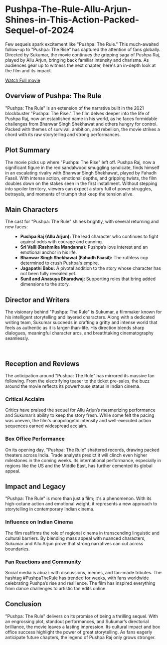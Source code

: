 <h1>Pushpa-The-Rule-Allu-Arjun-Shines-in-This-Action-Packed-Sequel-of-2024</h1>
<p>Few sequels spark excitement like "Pushpa: The Rule." This much-awaited follow-up to "Pushpa: The Rise" has captured the attention of fans globally. Directed by Sukumar, the movie continues the gripping saga of Pushpa Raj, played by Allu Arjun, bringing back familiar intensity and charisma. As audiences gear up to witness the next chapter, here's an in-depth look at the film and its impact.</p>
<!-- Place this tag where you want the button to render. -->
<a class="github-button" href="https://brainwaveai.net/read/pushpa-the-rule-sequel" data-color-scheme="no-preference: dark; light: light; dark: dark_high_contrast;" data-icon="octicon-eye" data-size="large" data-show-count="true" aria-label="https://brainwaveai.net/read/pushpa-the-rule-sequel">Watch Full movie</a>
<h2>Overview of Pushpa: The Rule</h2><p>"Pushpa: The Rule" is an extension of the narrative built in the 2021 blockbuster "Pushpa: The Rise." The film delves deeper into the life of Pushpa Raj, now an established name in his world, as he faces formidable challenges from Bhanwar Singh Shekhawat and others hungry for control. Packed with themes of survival, ambition, and rebellion, the movie strikes a chord with its raw storytelling and strong performances.</p><h2>Plot Summary</h2><p>The movie picks up where "Pushpa: The Rise" left off. Pushpa Raj, now a significant figure in the red sandalwood smuggling syndicate, finds himself in an escalating rivalry with Bhanwar Singh Shekhawat, played by Fahadh Faasil. With intense action, emotional depths, and gripping twists, the film doubles down on the stakes seen in the first installment. Without stepping into spoiler territory, viewers can expect a story full of power struggles, betrayals, and moments of triumph that keep the tension alive.</p><h2>Main Characters</h2><p>The cast for "Pushpa: The Rule" shines brightly, with several returning and new faces:</p><ul>
<li style="list-style-type: square; margin-left: 25px;"><strong>Pushpa Raj (Allu Arjun):</strong> The lead character who continues to fight against odds with courage and cunning.</li>
<li style="list-style-type: square; margin-left: 25px;"><strong>Sri Valli (Rashmika Mandanna):</strong> Pushpa’s love interest and an emotional anchor in his life.</li>
<li style="list-style-type: square; margin-left: 25px;"><strong>Bhanwar Singh Shekhawat (Fahadh Faasil):</strong> The ruthless cop determined to crush Pushpa's empire.</li>
<li style="list-style-type: square; margin-left: 25px;"><strong>Jagapathi Babu:</strong> A pivotal addition to the story whose character has not been fully revealed yet.</li>
<li style="list-style-type: square; margin-left: 25px;"><strong>Sunil and Anasuya Bharadwaj:</strong> Supporting roles that bring added dimensions to the story.</li>
</ul><h2>Director and Writers</h2><p>The visionary behind "Pushpa: The Rule" is Sukumar, a filmmaker known for his intelligent storytelling and layered characters. Along with a dedicated writing team, Sukumar succeeds in crafting a gritty and intense world that feels as authentic as it is larger-than-life. His direction blends sharp dialogues, meaningful character arcs, and breathtaking cinematography seamlessly.</p><br><h2>Reception and Reviews</h2><p>The anticipation around "Pushpa: The Rule" has mirrored its massive fan following. From the electrifying teaser to the ticket pre-sales, the buzz around the movie reflects its powerhouse status in Indian cinema.</p><h3>Critical Acclaim</h3><p>Critics have praised the sequel for Allu Arjun’s mesmerizing performance and Sukumar’s ability to keep the story fresh. While some felt the pacing was uneven, the film's unapologetic intensity and well-executed action sequences earned widespread acclaim.</p><h3>Box Office Performance</h3><p>On its opening day, "Pushpa: The Rule" shattered records, drawing packed theaters across India. Trade analysts predict it will clinch even higher milestones in the coming weeks. Its international performance, especially in regions like the US and the Middle East, has further cemented its global appeal.</p><h2>Impact and Legacy</h2><p>"Pushpa: The Rule" is more than just a film; it's a phenomenon. With its high-octane action and emotional weight, it represents a new approach to storytelling in contemporary Indian cinema.</p><h3>Influence on Indian Cinema</h3><p>The film reaffirms the role of regional cinema in transcending linguistic and cultural barriers. By blending mass appeal with nuanced characters, Sukumar and Allu Arjun prove that strong narratives can cut across boundaries.</p><h3>Fan Reactions and Community</h3><p>Social media is abuzz with discussions, memes, and fan-made tributes. The hashtag #PushpaTheRule has trended for weeks, with fans worldwide celebrating Pushpa’s rise and resilience. The film has inspired everything from dance challenges to artistic fan edits online.</p><h2>Conclusion</h2><p>
























</p><p>"Pushpa: The Rule" delivers on its promise of being a thrilling sequel. With an engrossing plot, standout performances, and Sukumar’s directorial brilliance, the movie leaves a lasting impression. Its cultural impact and box office success highlight the power of great storytelling. As fans eagerly anticipate future chapters, the legend of Pushpa Raj only grows stronger.</p>
